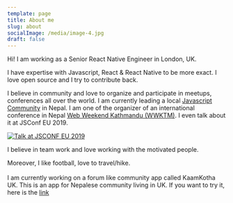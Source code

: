 ```yaml
---
template: page
title: About me
slug: about
socialImage: /media/image-4.jpg
draft: false
---
```

Hi! I am working as a Senior React Native Engineer in London, UK.

I have expertise with Javascript, React & React Native to be more exact. I love open source and I try to contribute back.

I believe in community and love to organize and participate in meetups, conferences all over the world. I am currently leading a local [Javascript Community](https://www.facebook.com/groups/ktmjs/) in Nepal. I am one of the organizer of an international conference in Nepal [Web Weekend Kathmandu (WWKTM)](https://wwktm.co). I even talk about it at JSConf EU 2019.

[![Talk at JSCONF EU 2019](https://img.youtube.com/vi/xZrfXATxJ38/0.jpg)](https://www.youtube.com/watch?v=xZrfXATxJ38)

I believe in team work and love working with the motivated people. 

Moreover, I like football, love to travel/hike.\
\
I﻿ am currently working on a forum like community app called KaamKotha UK. This is an app for Nepalese community living in UK. If you want to try it, here is the [link](https://kaamkotha.co.uk/)